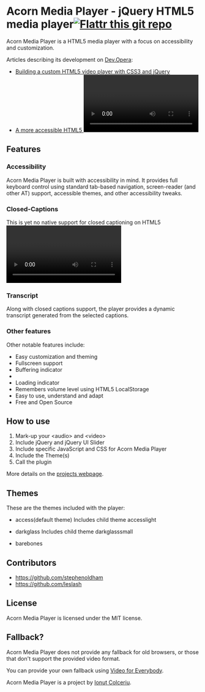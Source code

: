 Acorn Media Player - jQuery HTML5 media player[![Flattr this git repo](http://api.flattr.com/button/flattr-badge-large.png)](https://flattr.com/submit/auto?user_id=ghinda&url=https://github.com/ghinda/acornmediaplayer&title=acorn-media-player&language=javascript&tags=github&category=software)
==============================================

Acorn Media Player is a HTML5 media player with a focus on accessibility and customization.

Articles describing its development on [Dev.Opera](http://dev.opera.com/):

+ [Building a custom HTML5 video player with CSS3 and jQuery](http://dev.opera.com/articles/view/custom-html5-video-player-with-css3-and-jquery/)
+ [A more accessible HTML5 <video> player](http://dev.opera.com/articles/view/more-accessible-html5-video-player/)


Features
--------

### Accessibility
Acorn Media Player is built with accessibility in mind.
It provides full keyboard control using standard tab-based navigation, screen-reader (and other AT) support, accessible themes, and other accessibility tweaks.

### Closed-Captions
This is yet no native support for closed captioning on HTML5 <video>, but that shouldn't stop you from providing them.
It supports external SRT files just like desktop media players.

### Transcript
Along with closed captions support, the player provides a dynamic transcript generated from the selected captions.

### Other features
Other notable features include:
* Easy customization and theming
* Fullscreen support
* Buffering indicator
* <audio> support
* Loading indicator
* Remembers volume level using HTML5 LocalStorage
* Easy to use, understand and adapt
* Free and Open Source

How to use
----------
1. Mark-up your &lt;audio&gt; and &lt;video&gt;
2. Include jQuery and jQuery UI Slider
3. Include specific JavaScript and CSS for Acorn Media Player
4. Include the Theme(s)
5. Call the plugin

More details on the [projects webpage](http://ghinda.net/acornmediaplayer/).

Themes
------

These are the themes included with the player:

* access(default theme)
  Includes child theme accesslight

* darkglass
  Includes child theme darkglasssmall

* barebones


Contributors
------------

* https://github.com/stephenoldham
* https://github.com/leslash

License
-------
Acorn Media Player is licensed under the MIT license.

Fallback?
---------
Acorn Media Player does not provide any fallback for old browsers, or those that don't support the provided video format.

You can provide your own fallback using [Video for Everybody](http://camendesign.com/code/video_for_everybody).

Acorn Media Player is a project by [Ionuț Colceriu](http://www.ghinda.net).
